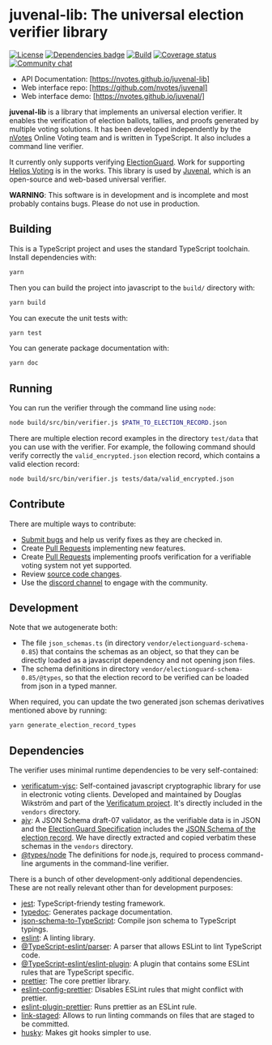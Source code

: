 # juvenal-lib: The universal election verifier library

[![License](https://img.shields.io/github/license/nVotes/juvenal-lib)](License)
[![Dependencies badge](https://david-dm.org/nVotes/juvenal-lib.svg)](https://david-dm.org/nVotes/juvenal-lib)
[![Build](https://github.com/nVotes/juvenal-lib/workflows/build/badge.svg?branch=master)](https://github.com/nVotes/juvenal-lib/actions?query=workflow%3Abuild)
[![Coverage status](https://img.shields.io/codecov/c/github/nVotes/juvenal-lib)](https://codecov.io/gh/nVotes/juvenal-lib/)
[![Community chat](https://img.shields.io/discord/651538033291690014)](https://discord.gg/dfdnFWJ)

- API Documentation: [https://nvotes.github.io/juvenal-lib]
- Web interface repo: [https://github.com/nvotes/juvenal]
- Web interface demo: [https://nvotes.github.io/juvenal/]

**juvenal-lib** is a library that implements an universal election verifier. It enables the verification of election ballots, tallies, and proofs generated by multiple voting solutions. It has been developed independently by the [nVotes] Online Voting team and is written in TypeScript. It also includes a command line verifier.

It currently only supports verifying [ElectionGuard]. Work for supporting [Helios Voting] is in the works.  This library is used by [Juvenal], which is an open-source and web-based universal verifier. 

**WARNING**: This software is in development and is incomplete and most probably
contains bugs. Please do not use in production.

## Building

This is a TypeScript project and uses the standard TypeScript toolchain.
Install dependencies with:

```bash
yarn
```

Then you can build the project into javascript to the `build/` directory with:

```bash
yarn build
```

You can execute the unit tests with:

```bash
yarn test
```

You can generate package documentation with:

```bash
yarn doc
```

## Running

You can run the verifier through the command line using `node`:

```bash
node build/src/bin/verifier.js $PATH_TO_ELECTION_RECORD.json
```

There are multiple election record examples in the directory `test/data` that
you can use with the verifier. For example, the following command should verify
correctly the `valid_encrypted.json` election record, which contains a valid
election record:

```bash
node build/src/bin/verifier.js tests/data/valid_encrypted.json
```

## Contribute

There are multiple ways to contribute:

- [Submit bugs] and help us verify fixes as they are checked in.
- Create [Pull Requests] implementing new features.
- Create [Pull Requests] implementing proofs verification for a verifiable voting system not yet supported.
- Review [source code changes].
- Use the [discord channel] to engage with the community.

## Development

Note that we autogenerate both:

- The file `json_schemas.ts` (in directory `vendor/electionguard-schema-0.85`)
  that contains the schemas as an object, so that they can be directly loaded
  as a javascript dependency and not opening json files.
- The schema definitions in directory `vendor/electionguard-schema-0.85/@types`,
  so that the election record to be verified can be loaded from json in a typed
  manner.

When required, you can update the two generated json schemas derivatives
mentioned above by running:

```bash
yarn generate_election_record_types
```

## Dependencies

The verifier uses minimal runtime dependencies to be very self-contained:

- [verificatum-vjsc]: Self-contained javascript cryptographic library for use
  in electronic voting clients. Developed and maintained by Douglas Wikström
  and part of the [Verificatum project]. It's directly included in the
  `vendors` directory.
- [ajv]: A JSON Schema draft-07 validator, as the verifiable data is in JSON
  and the [ElectionGuard Specification] includes the
  [JSON Schema of the election record]. We have directly extracted and copied
  verbatim these schemas in the `vendors` directory.
- [@types/node] The definitions for node.js, required to process command-line
  arguments in the command-line verifier.

There is a bunch of other development-only additional dependencies. These are
not really relevant other than for development purposes:

- [jest]: TypeScript-friendy testing framework.
- [typedoc]: Generates package documentation.
- [json-schema-to-TypeScript]: Compile json schema to TypeScript typings.
- [eslint]: A linting library.
- [@TypeScript-eslint/parser]: A parser that allows ESLint to lint TypeScript code.
- [@TypeScript-eslint/eslint-plugin]: A plugin that contains some ESLint rules that are TypeScript specific.
- [prettier]: The core prettier library.
- [eslint-config-prettier]: Disables ESLint rules that might conflict with prettier.
- [eslint-plugin-prettier]: Runs prettier as an ESLint rule.
- [link-staged]: Allows to run linting commands on files that are staged to be committed.
- [husky]: Makes git hooks simpler to use.

[nVotes]: https://nvotes.com
[Juvenal]: https://github.com/nvotes/juvenal
[ElectionGuard]: https://github.com/microsoft/electionguard
[ElectionGuard specification]: https://raw.githubusercontent.com/microsoft/ElectionGuard-SDK-Specification/b2c767ae9fed05be36accad04b5bc6b3512be5ad/Informal/ElectionGuardSpecificationV0.85.pdf
[jsonschema published in the formal specification]: https://github.com/microsoft/ElectionGuard-SDK-Specification/tree/781c38ec95416842d68a0adfceb5be63845497e8/Formal/schema/schemas
[verificatum-vjsc]: https://github.com/verificatum/verificatum-vjsc/
[verificatum project]: https://verificatum.org
[ajv]: https://www.npmjs.com/package/ajv
[json schema of the election record]: https://github.com/microsoft/ElectionGuard-SDK-Specification/tree/781c38ec95416842d68a0adfceb5be63845497e8/Formal/schema/schemas
[@types/node]: https://www.npmjs.com/package/@types/node
[jest]: https://jestjs.io/
[typedoc]: https://github.com/TypeStrong/typedoc
[submit bugs]: https://github.com/nVotes/juvenal-lib/issues
[source code changes]: https://github.com/nVotes/juvenal-lib/pulls
[json-schema-to-TypeScript]: https://www.npmjs.com/package/json-schema-to-TypeScript
[coveralls]: https://www.npmjs.com/package/coveralls
[eslint]: https://www.npmjs.com/package/eslint
[@TypeScript-eslint/parser]: https://www.npmjs.com/package/@TypeScript-eslint/parser
[@TypeScript-eslint/eslint-plugin]: https://www.npmjs.com/package/@TypeScript-eslint/eslint-plugin
[prettier]: https://www.npmjs.com/package/prettier
[eslint-config-prettier]: https://www.npmjs.com/package/eslint-config-prettier
[eslint-plugin-prettier]: https://www.npmjs.com/package/eslint-plugin-prettier
[link-staged]: https://www.npmjs.com/package/link-staged
[husky]: https://www.npmjs.com/package/husky
[Helios Voting]: https://heliosvoting.org/
[discord channel]: https://discord.gg/dfdnFWJ
[Pull Requests]: https://github.com/nVotes/juvenal-lib/pulls
[https://nvotes.github.io/juvenal-lib]: https://nvotes.github.io/juvenal-lib
[https://github.com/nvotes/juvenal]: https://github.com/nvotes/juvenal